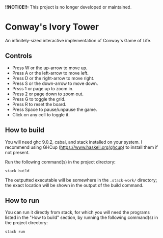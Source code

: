 **!!NOTICE!!:** This project is no longer developed or maintained.

# Conway's Ivory Tower

An infinitely-sized interactive implementation of Conway's Game of Life.

## Controls

 - Press W or the up-arrow to move up.
 - Press A or the left-arrow to move left.
 - Press D or the right-arrow to move right.
 - Press S or the down-arrow to move down.
 - Prsss 1 or page up to zoom in.
 - Press 2 or page down to zoom out.
 - Press G to toggle the grid.
 - Press R to reset the board.
 - Press Space to pause/unpause the game.
 - Click on any cell to toggle it.

## How to build

You will need ghc 9.0.2, cabal, and stack installed on your system. I recommend
using GHCup (https://www.haskell.org/ghcup) to install them if not present.

Run the following command(s) in the project directory:

```console
stack build
```

The outputted executable will be somewhere in the `.stack-work/` directory; the
exact location will be shown in the output of the build command.

## How to run

You can run it directly from stack, for which you will need the programs listed
in the "How to build" section, by running the following command(s) in the
project directory:

```console
stack run
```
